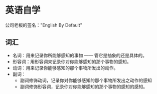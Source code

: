 # 英语自学

公司老板的签名："English By Default"

## 词汇

- 名词：用来记录你所能够感知的事物 —— 管它是抽象的还是具体的。
- 形容词：用形容词来记录你对你能够感知的那个事物的感知。
- 动词：用来记录你能够感知的那个事物所发出的动作。
- 副词：
    * 副词修饰动词，记录你对你能够感知的那个事物所发出之动作的感知
    * 副词修饰形容词，记录你对你能够感知的那个事物的感知的感知。